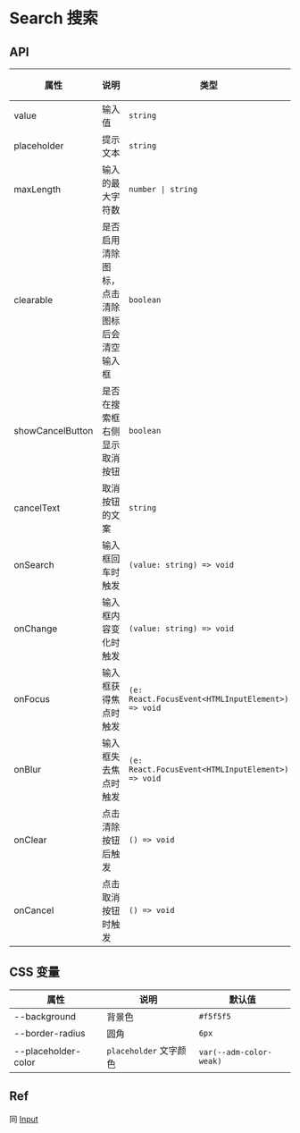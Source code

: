 # Search 搜索

<code src="./demos/demo1.tsx"></code>

## API

| 属性             | 说明                                         | 类型                                              | 默认值   |
| ---------------- | -------------------------------------------- | ------------------------------------------------- | -------- |
| value            | 输入值                                       | `string`                                          | -        |
| placeholder      | 提示文本                                     | `string`                                          | -        |
| maxLength        | 输入的最大字符数                             | `number \| string`                                | -        |
| clearable        | 是否启用清除图标，点击清除图标后会清空输入框 | `boolean`                                         | `true`   |
| showCancelButton | 是否在搜索框右侧显示取消按钮                 | `boolean`                                         | `false`  |
| cancelText       | 取消按钮的文案                               | `string`                                          | `'取消'` |
| onSearch         | 输入框回车时触发                             | `(value: string) => void`                         | -        |
| onChange         | 输入框内容变化时触发                         | `(value: string) => void`                         | -        |
| onFocus          | 输入框获得焦点时触发                         | `(e: React.FocusEvent<HTMLInputElement>) => void` | -        |
| onBlur           | 输入框失去焦点时触发                         | `(e: React.FocusEvent<HTMLInputElement>) => void` | -        |
| onClear          | 点击清除按钮后触发                           | `() => void`                                      | -        |
| onCancel         | 点击取消按钮时触发                           | `() => void`                                      | -        |

## CSS 变量

| 属性                | 说明                   | 默认值                  |
| ------------------- | ---------------------- | ----------------------- |
| --background        | 背景色                 | `#f5f5f5`               |
| --border-radius     | 圆角                   | `6px`                   |
| --placeholder-color | `placeholder` 文字颜色 | `var(--adm-color-weak)` |

## Ref

同 [Input](./input)
